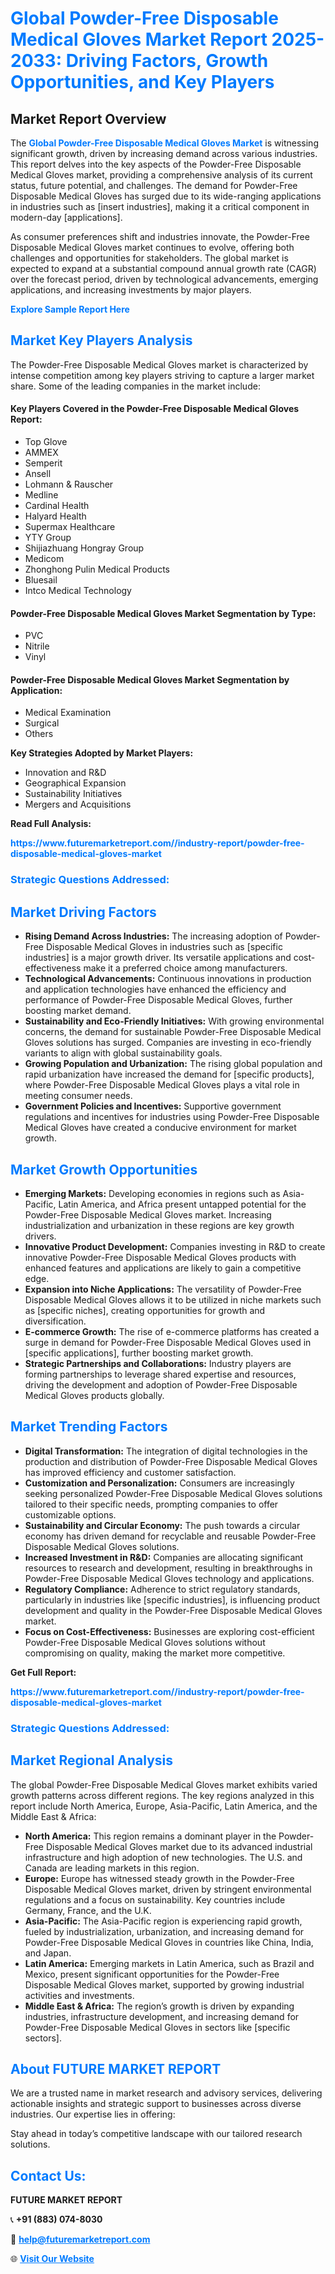 <h1 style="color: #007BFF;">Global Powder-Free Disposable Medical Gloves Market Report 2025-2033: Driving Factors, Growth Opportunities, and Key Players</h1>

<section id="overview">
<h2>Market Report Overview</h2>
<p>The <a href="https://www.futuremarketreport.com//industry-report/powder-free-disposable-medical-gloves-market" style="color: #007BFF; text-decoration: none;"><strong>Global Powder-Free Disposable Medical Gloves Market</strong></a> is witnessing significant growth, driven by increasing demand across various industries. This report delves into the key aspects of the Powder-Free Disposable Medical Gloves market, providing a comprehensive analysis of its current status, future potential, and challenges. The demand for Powder-Free Disposable Medical Gloves has surged due to its wide-ranging applications in industries such as [insert industries], making it a critical component in modern-day [applications].</p>
<p>As consumer preferences shift and industries innovate, the Powder-Free Disposable Medical Gloves market continues to evolve, offering both challenges and opportunities for stakeholders. The global market is expected to expand at a substantial compound annual growth rate (CAGR) over the forecast period, driven by technological advancements, emerging applications, and increasing investments by major players.</p>
</section>

<section id="overview">
<p><a href="https://www.futuremarketreport.com//request-sample/reportId=79201" style="color: #007BFF; text-decoration: none;"><strong>Explore Sample Report Here</strong></a></p>
</section>

<section id="key-players">
<h2 style="color: #007BFF;">Market Key Players Analysis</h2>
<p>The Powder-Free Disposable Medical Gloves market is characterized by intense competition among key players striving to capture a larger market share. Some of the leading companies in the market include:</p>
<h4>Key Players Covered in the Powder-Free Disposable Medical Gloves Report:</h4>
<ul><li>Top Glove</li><li>AMMEX</li><li>Semperit</li><li>Ansell</li><li>Lohmann &amp; Rauscher</li><li>Medline</li><li>Cardinal Health</li><li>Halyard Health</li><li>Supermax Healthcare</li><li>YTY Group</li><li>Shijiazhuang Hongray Group</li><li>Medicom</li><li>Zhonghong Pulin Medical Products</li><li>Bluesail</li><li>Intco Medical Technology</li></ul>
<h4>Powder-Free Disposable Medical Gloves Market Segmentation by Type:</h4>
<ul><li>PVC</li><li>Nitrile</li><li>Vinyl</li></ul>

<h4>Powder-Free Disposable Medical Gloves Market Segmentation by Application:</h4>
<ul><li>Medical Examination</li><li>Surgical</li><li>Others</li></ul>
<p><strong>Key Strategies Adopted by Market Players:</strong></p>
<ul>
<li>Innovation and R&D</li>
<li>Geographical Expansion</li>
<li>Sustainability Initiatives</li>
<li>Mergers and Acquisitions</li>
</ul>
</section>

<section>
<p><strong>Read Full Analysis: </strong></p><a href="https://www.futuremarketreport.com//industry-report/powder-free-disposable-medical-gloves-market" style="color: #007BFF; text-decoration: none;"><strong>https://www.futuremarketreport.com//industry-report/powder-free-disposable-medical-gloves-market</strong></a>
<h3 style="color: #007BFF;">Strategic Questions Addressed:</h3>
</section>

<section id="driving-factors">
<h2 style="color: #007BFF;">Market Driving Factors</h2>
<ul>
<li><strong>Rising Demand Across Industries:</strong> The increasing adoption of Powder-Free Disposable Medical Gloves in industries such as [specific industries] is a major growth driver. Its versatile applications and cost-effectiveness make it a preferred choice among manufacturers.</li>
<li><strong>Technological Advancements:</strong> Continuous innovations in production and application technologies have enhanced the efficiency and performance of Powder-Free Disposable Medical Gloves, further boosting market demand.</li>
<li><strong>Sustainability and Eco-Friendly Initiatives:</strong> With growing environmental concerns, the demand for sustainable Powder-Free Disposable Medical Gloves solutions has surged. Companies are investing in eco-friendly variants to align with global sustainability goals.</li>
<li><strong>Growing Population and Urbanization:</strong> The rising global population and rapid urbanization have increased the demand for [specific products], where Powder-Free Disposable Medical Gloves plays a vital role in meeting consumer needs.</li>
<li><strong>Government Policies and Incentives:</strong> Supportive government regulations and incentives for industries using Powder-Free Disposable Medical Gloves have created a conducive environment for market growth.</li>
</ul>
</section>

<section id="growth-opportunities">
<h2 style="color: #007BFF;">Market Growth Opportunities</h2>
<ul>
<li><strong>Emerging Markets:</strong> Developing economies in regions such as Asia-Pacific, Latin America, and Africa present untapped potential for the Powder-Free Disposable Medical Gloves market. Increasing industrialization and urbanization in these regions are key growth drivers.</li>
<li><strong>Innovative Product Development:</strong> Companies investing in R&D to create innovative Powder-Free Disposable Medical Gloves products with enhanced features and applications are likely to gain a competitive edge.</li>
<li><strong>Expansion into Niche Applications:</strong> The versatility of Powder-Free Disposable Medical Gloves allows it to be utilized in niche markets such as [specific niches], creating opportunities for growth and diversification.</li>
<li><strong>E-commerce Growth:</strong> The rise of e-commerce platforms has created a surge in demand for Powder-Free Disposable Medical Gloves used in [specific applications], further boosting market growth.</li>
<li><strong>Strategic Partnerships and Collaborations:</strong> Industry players are forming partnerships to leverage shared expertise and resources, driving the development and adoption of Powder-Free Disposable Medical Gloves products globally.</li>
</ul>
</section>

<section id="trending-factors">
<h2 style="color: #007BFF;">Market Trending Factors</h2>
<ul>
<li><strong>Digital Transformation:</strong> The integration of digital technologies in the production and distribution of Powder-Free Disposable Medical Gloves has improved efficiency and customer satisfaction.</li>
<li><strong>Customization and Personalization:</strong> Consumers are increasingly seeking personalized Powder-Free Disposable Medical Gloves solutions tailored to their specific needs, prompting companies to offer customizable options.</li>
<li><strong>Sustainability and Circular Economy:</strong> The push towards a circular economy has driven demand for recyclable and reusable Powder-Free Disposable Medical Gloves solutions.</li>
<li><strong>Increased Investment in R&D:</strong> Companies are allocating significant resources to research and development, resulting in breakthroughs in Powder-Free Disposable Medical Gloves technology and applications.</li>
<li><strong>Regulatory Compliance:</strong> Adherence to strict regulatory standards, particularly in industries like [specific industries], is influencing product development and quality in the Powder-Free Disposable Medical Gloves market.</li>
<li><strong>Focus on Cost-Effectiveness:</strong> Businesses are exploring cost-efficient Powder-Free Disposable Medical Gloves solutions without compromising on quality, making the market more competitive.</li>
</ul>
</section>

<section>
<p><strong>Get Full Report: </strong></p><a href="https://www.futuremarketreport.com//industry-report/powder-free-disposable-medical-gloves-market" style="color: #007BFF; text-decoration: none;"><strong>https://www.futuremarketreport.com//industry-report/powder-free-disposable-medical-gloves-market</strong></a>
<h3 style="color: #007BFF;">Strategic Questions Addressed:</h3>
</section>


<section id="regional-analysis">
<h2 style="color: #007BFF;">Market Regional Analysis</h2>
<p>The global Powder-Free Disposable Medical Gloves market exhibits varied growth patterns across different regions. The key regions analyzed in this report include North America, Europe, Asia-Pacific, Latin America, and the Middle East & Africa:</p>
<ul>
<li><strong>North America:</strong> This region remains a dominant player in the Powder-Free Disposable Medical Gloves market due to its advanced industrial infrastructure and high adoption of new technologies. The U.S. and Canada are leading markets in this region.</li>
<li><strong>Europe:</strong> Europe has witnessed steady growth in the Powder-Free Disposable Medical Gloves market, driven by stringent environmental regulations and a focus on sustainability. Key countries include Germany, France, and the U.K.</li>
<li><strong>Asia-Pacific:</strong> The Asia-Pacific region is experiencing rapid growth, fueled by industrialization, urbanization, and increasing demand for Powder-Free Disposable Medical Gloves in countries like China, India, and Japan.</li>
<li><strong>Latin America:</strong> Emerging markets in Latin America, such as Brazil and Mexico, present significant opportunities for the Powder-Free Disposable Medical Gloves market, supported by growing industrial activities and investments.</li>
<li><strong>Middle East & Africa:</strong> The region’s growth is driven by expanding industries, infrastructure development, and increasing demand for Powder-Free Disposable Medical Gloves in sectors like [specific sectors].</li>
</ul>
</section>

<footer>
<h2 style="color: #007BFF;">About FUTURE MARKET REPORT</h2>
<p>We are a trusted name in market research and advisory services, delivering actionable insights and strategic support to businesses across diverse industries. Our expertise lies in offering:</p>

<p>Stay ahead in today’s competitive landscape with our tailored research solutions.</p>

<h2 style="color: #007BFF;">Contact Us:</h2>
<p><strong>FUTURE MARKET REPORT</strong></p>
<p>📞 <strong>+91 (883) 074-8030</strong></p>
<p>📧 <strong><a href="mailto:help@futuremarketreport.com" style="color: #007BFF;">help@futuremarketreport.com</a></strong></p>
<p>🌐 <strong><a href="https://www.futuremarketreport.com/" style="color: #007BFF;">Visit Our Website</a></strong></p>
</footer>